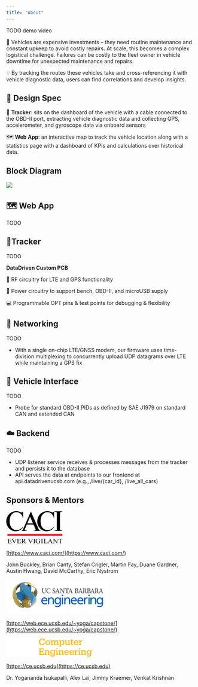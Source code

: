 ```yaml
---
title: "About"
---
```


TODO demo video

🚙 Vehicles are expensive investments – they need routine maintenance and constant upkeep to avoid costly repairs. At scale, this becomes a complex logistical challenge. Failures can be costly to the fleet owner in vehicle downtime for unexpected maintenance and repairs.

💡 By tracking the routes these vehicles take and cross-referencing it with vehicle diagnostic data, users can find correlations and develop insights.

## 📝 Design Spec
📍 **Tracker**: sits on the dashboard of the vehicle with a cable connected to the OBD-II port, extracting vehicle diagnostic data and collecting GPS, accelerometer, and gyroscope data via onboard sensors

🗺 **Web App**: an interactive map to track the vehicle location along with a statistics page with a dashboard of KPIs and calculations over historical data. 

## Block Diagram
![](/assets/images/blockdiag-BlockDiagram.drawio.png)

## 🗺 Web App
TODO

## 📍Tracker
TODO

**DataDriven Custom PCB**

📡 RF circuitry for LTE and GPS functionality

🔌 Power circuitry to support bench, OBD-II, and microUSB supply

💻 Programmable OPT pins & test points for debugging & flexibility

## 📶 Networking
TODO
- With a single on-chip LTE/GNSS modem, our firmware uses time-division multiplexing to concurrently upload UDP datagrams over LTE while maintaining a GPS fix

## 🚙 Vehicle Interface
TODO
- Probe for standard OBD-II PIDs as defined by SAE J1979 on standard CAN and extended CAN

## ☁️ Backend
TODO
- UDP listener service receives & processes messages from the tracker and persists it to the database
- API serves the data at endpoints to our frontend at api.datadrivenucsb.com (e.g., /live/{car_id}, /live_all_cars)


## Sponsors & Mentors
![](/assets/images/caci.png)

[https://www.caci.com/](https://www.caci.com/)

John Buckley, Brian Canty, Stefan Crigler, Martin Fay, Duane Gardner, Austin Hwang, David McCarthy, Eric Nystrom

![](/assets/images/coe.png) 

[https://web.ece.ucsb.edu/~yoga/capstone/](https://web.ece.ucsb.edu/~yoga/capstone/)

![](/assets/images/ce.png)

[https://ce.ucsb.edu](https://ce.ucsb.edu)

Dr. Yogananda Isukapalli, Alex Lai, 
Jimmy Kraemer, Venkat Krishnan
